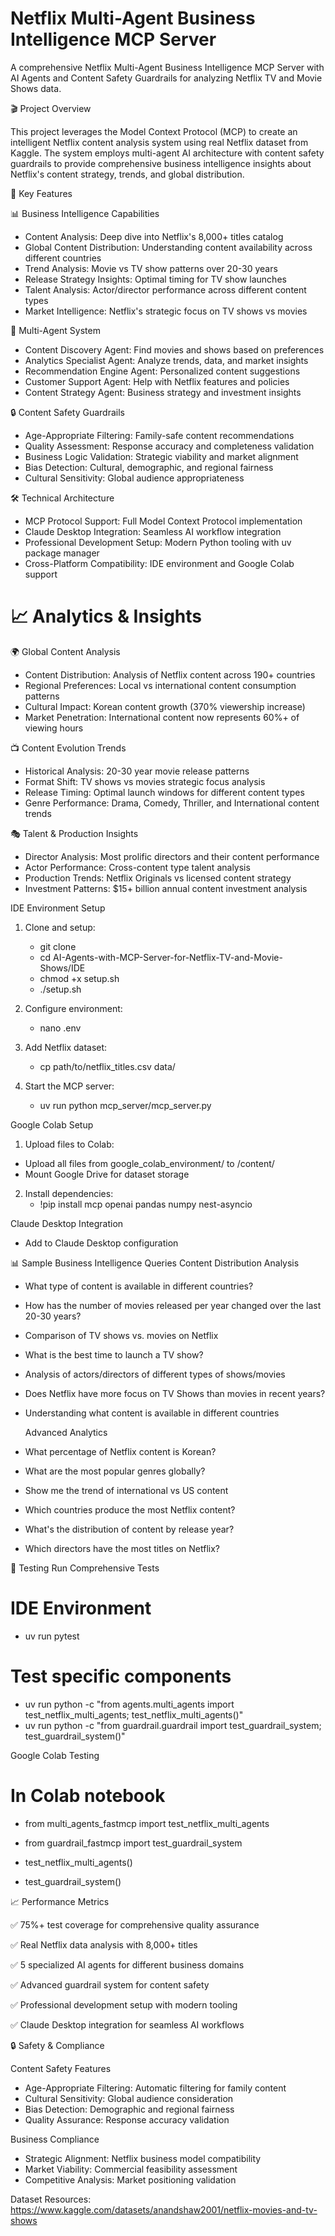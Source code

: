# Netflix Multi-Agent Business Intelligence MCP Server

A comprehensive Netflix Multi-Agent Business Intelligence MCP Server with AI Agents and Content Safety Guardrails for analyzing Netflix TV and Movie Shows data.

🎬 Project Overview

This project leverages the Model Context Protocol (MCP) to create an intelligent Netflix content analysis system using real Netflix dataset from Kaggle. The system employs multi-agent AI architecture with content safety guardrails to provide comprehensive business intelligence insights about Netflix's content strategy, trends, and global distribution.

🚀 Key Features

📊 Business Intelligence Capabilities

- Content Analysis: Deep dive into Netflix's 8,000+ titles catalog
- Global Content Distribution: Understanding content availability across different countries
- Trend Analysis: Movie vs TV show patterns over 20-30 years
- Release Strategy Insights: Optimal timing for TV show launches
- Talent Analysis: Actor/director performance across different content types
- Market Intelligence: Netflix's strategic focus on TV shows vs movies

🤖 Multi-Agent System

- Content Discovery Agent: Find movies and shows based on preferences
- Analytics Specialist Agent: Analyze trends, data, and market insights
- Recommendation Engine Agent: Personalized content suggestions
- Customer Support Agent: Help with Netflix features and policies
- Content Strategy Agent: Business strategy and investment insights

🔒 Content Safety Guardrails

- Age-Appropriate Filtering: Family-safe content recommendations
- Quality Assessment: Response accuracy and completeness validation
- Business Logic Validation: Strategic viability and market alignment
- Bias Detection: Cultural, demographic, and regional fairness
- Cultural Sensitivity: Global audience appropriateness

🛠️ Technical Architecture

- MCP Protocol Support: Full Model Context Protocol implementation
- Claude Desktop Integration: Seamless AI workflow integration
- Professional Development Setup: Modern Python tooling with uv package manager
- Cross-Platform Compatibility: IDE environment and Google Colab support

# 📈 Analytics & Insights
🌍 Global Content Analysis

- Content Distribution: Analysis of Netflix content across 190+ countries
- Regional Preferences: Local vs international content consumption patterns
- Cultural Impact: Korean content growth (370% viewership increase)
- Market Penetration: International content now represents 60%+ of viewing hours

📺 Content Evolution Trends

- Historical Analysis: 20-30 year movie release patterns
- Format Shift: TV shows vs movies strategic focus analysis
- Release Timing: Optimal launch windows for different content types
- Genre Performance: Drama, Comedy, Thriller, and International content trends

🎭 Talent & Production Insights

- Director Analysis: Most prolific directors and their content performance
- Actor Performance: Cross-content type talent analysis
- Production Trends: Netflix Originals vs licensed content strategy
- Investment Patterns: $15+ billion annual content investment analysis

IDE Environment Setup

1. Clone and setup:   
   - git clone <your-repo-url>
   - cd AI-Agents-with-MCP-Server-for-Netflix-TV-and-Movie-Shows/IDE
   - chmod +x setup.sh
   - ./setup.sh

2. Configure environment:
   - nano .env

3. Add Netflix dataset:
   - cp path/to/netflix_titles.csv data/
   
4. Start the MCP server:
   - uv run python mcp_server/mcp_server.py

Google Colab Setup

1. Upload files to Colab:

- Upload all files from google_colab_environment/ to /content/
- Mount Google Drive for dataset storage

2. Install dependencies:
   - !pip install mcp openai pandas numpy nest-asyncio

Claude Desktop Integration

- Add to Claude Desktop configuration

📊 Sample Business Intelligence Queries
  Content Distribution Analysis
- What type of content is available in different countries?
- How has the number of movies released per year changed over the last 20-30 years?
- Comparison of TV shows vs. movies on Netflix
- What is the best time to launch a TV show?
- Analysis of actors/directors of different types of shows/movies
- Does Netflix have more focus on TV Shows than movies in recent years?
- Understanding what content is available in different countries

  Advanced Analytics
- What percentage of Netflix content is Korean?
- What are the most popular genres globally?
- Show me the trend of international vs US content
- Which countries produce the most Netflix content?
- What's the distribution of content by release year?
- Which directors have the most titles on Netflix?

🧪 Testing
Run Comprehensive Tests

# IDE Environment
- uv run pytest

# Test specific components
- uv run python -c "from agents.multi_agents import test_netflix_multi_agents; test_netflix_multi_agents()"
- uv run python -c "from guardrail.guardrail import test_guardrail_system; test_guardrail_system()"

Google Colab Testing

# In Colab notebook
- from multi_agents_fastmcp import test_netflix_multi_agents
- from guardrail_fastmcp import test_guardrail_system

- test_netflix_multi_agents()
- test_guardrail_system()

📈 Performance Metrics

✅ 75%+ test coverage for comprehensive quality assurance

✅ Real Netflix data analysis with 8,000+ titles

✅ 5 specialized AI agents for different business domains

✅ Advanced guardrail system for content safety

✅ Professional development setup with modern tooling

✅ Claude Desktop integration for seamless AI workflows

🔒 Safety & Compliance

Content Safety Features

- Age-Appropriate Filtering: Automatic filtering for family content
- Cultural Sensitivity: Global audience consideration
- Bias Detection: Demographic and regional fairness
- Quality Assurance: Response accuracy validation

Business Compliance

- Strategic Alignment: Netflix business model compatibility
- Market Viability: Commercial feasibility assessment
- Competitive Analysis: Market positioning validation

Dataset Resources: https://www.kaggle.com/datasets/anandshaw2001/netflix-movies-and-tv-shows


